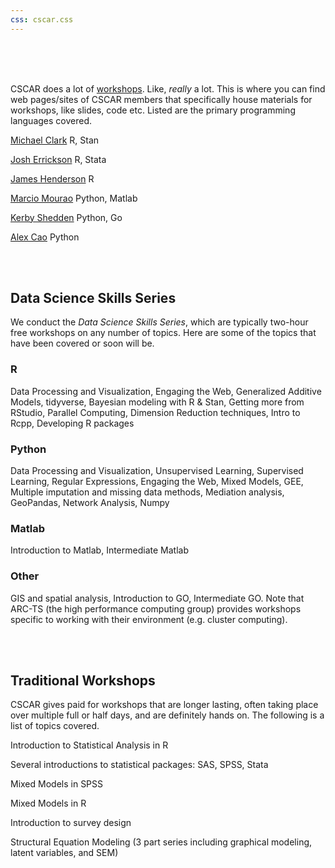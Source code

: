 ```yaml
---
css: cscar.css
---
```


<br>
<br>
<br>

CSCAR does a lot of [workshops](http://cscar.research.umich.edu/events/category/workshops/). Like, *really* a lot. This is where you can find web pages/sites of CSCAR members that specifically house materials for workshops, like slides, code etc.  Listed are the primary programming languages covered.


[Michael Clark](https://m-clark.github.io/workshops/) R, Stan

[Josh Errickson](https://github.com/josherrickson) R, Stata

[James Henderson](https://github.com/jbhender/Workshops) R

[Marcio Mourao](https://marcio-mourao.github.io/) Python, Matlab

[Kerby Shedden](https://kshedden.github.io/) Python, Go

[Alex Cao](https://github.com/caocscar) Python

<br>
<br>

## Data Science Skills Series

We conduct the *Data Science Skills Series*, which are typically two-hour free workshops on any number of topics. Here are some of the topics that have been covered or soon will be.

### R

Data Processing and Visualization, Engaging the Web, Generalized Additive Models, tidyverse, Bayesian modeling with R & Stan, Getting more from RStudio, Parallel Computing, Dimension Reduction techniques, Intro to Rcpp, Developing R packages


### Python

Data Processing and Visualization, Unsupervised Learning,  Supervised Learning, Regular Expressions, Engaging the Web, Mixed Models, GEE, Multiple imputation and missing data methods, Mediation analysis, GeoPandas, Network Analysis, Numpy


### Matlab

Introduction to Matlab, Intermediate Matlab

### Other

GIS and spatial analysis, Introduction to GO, Intermediate GO. Note that ARC-TS (the high performance computing group) provides workshops specific to working with their environment (e.g. cluster computing).


<br>
<br>

## Traditional Workshops

CSCAR gives paid for workshops that are longer lasting, often taking place over multiple full or half days, and are definitely hands on.  The following is a list of topics covered.

Introduction to Statistical Analysis in R

Several introductions to statistical packages: SAS, SPSS, Stata

Mixed Models in SPSS

Mixed Models in R

Introduction to survey design

Structural Equation Modeling (3 part series including graphical modeling, latent variables, and SEM)
